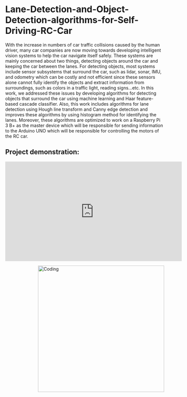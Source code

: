 # Lane-Detection-and-Object-Detection-algorithms-for-Self-Driving-RC-Car
With the increase in numbers of car traffic collisions caused by the human  driver, many car companies are now moving towards developing intelligent vision systems to help the car navigate itself safely. These systems are mainly  concerned about two things, detecting objects around the car and keeping the car  between the lanes. For detecting objects, most systems include sensor subsystems that surround the car, such as lidar, sonar, IMU, and odometry which  can be costly and not efficient since these sensors alone cannot fully identify the  objects and extract information from surroundings, such as colors in a traffic  light, reading signs…etc. In this work, we addressed these issues by developing algorithms for detecting objects that surround the car using machine learning and  Haar feature-based cascade classifier. Also, this work includes algorithms for  lane detection using Hough line transform and Canny edge detection and  improves these algorithms by using histogram method for identifying the lanes. Moreover, these algorithms are optimized to work on a Raspberry Pi 3 B+ as the master device which will be responsible for sending information to the Arduino  UNO which will be responsible for controlling the motors of the RC car.

## Project demonstration:

<p align="center">
<iframe width="560" height="315" src="https://www.youtube.com/embed/LfjG-SfHtPo" title="YouTube video player" frameborder="0" allow="accelerometer; autoplay; clipboard-write; encrypted-media; gyroscope; picture-in-picture" allowfullscreen></iframe> 
</p>
<img align="right" alt="Coding" width="400" src="https://youtu.be/LfjG-SfHtPo">

